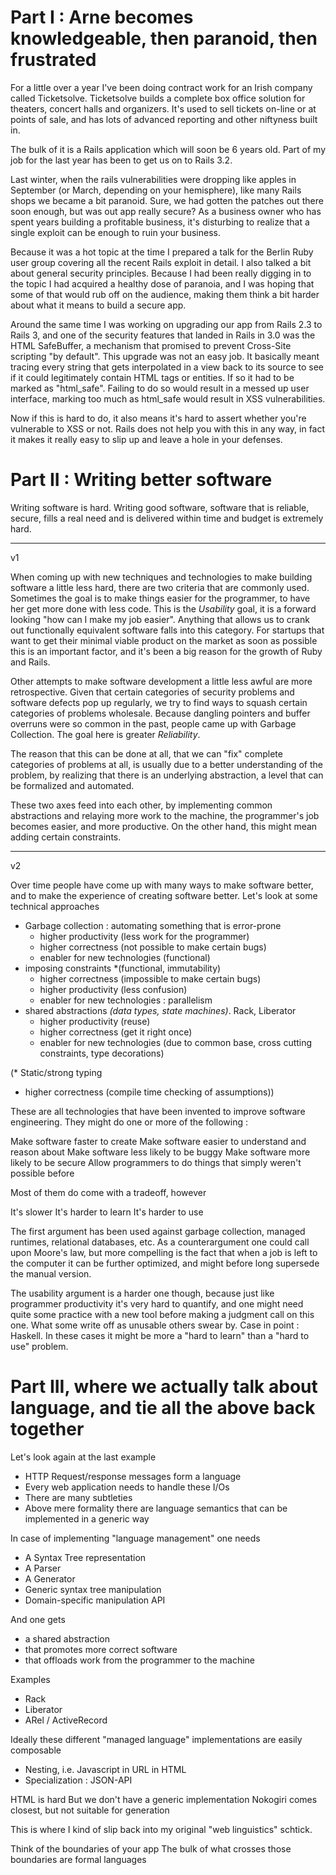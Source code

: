 # Part I : Arne becomes knowledgeable, then paranoid, then frustrated

For a little over a year I've been doing contract work for an Irish company called Ticketsolve. Ticketsolve builds a complete box office solution for theaters, concert halls and organizers. It's used to sell tickets on-line or at points of sale, and has lots of advanced reporting and other niftyness built in.

The bulk of it is a Rails application which will soon be 6 years old. Part of my job for the last year has been to get us on to Rails 3.2.

Last winter, when the rails vulnerabilities were dropping like apples in September (or March, depending on your hemisphere), like many Rails shops we became a bit paranoid. Sure, we had gotten the patches out there soon enough, but was out app really secure? As a business owner who has spent years building a profitable business, it's disturbing to realize that a single exploit can be enough to ruin your business.

Because it was a hot topic at the time I prepared a talk for the Berlin Ruby user group covering all the recent Rails exploit in detail. I also talked a bit about general security principles. Because I had been really digging in to the topic I had acquired a healthy dose of paranoia, and I was hoping that some of that would rub off on the audience, making them think a bit harder about what it means to build a secure app.

Around the same time I was working on upgrading our app from Rails 2.3 to Rails 3, and one of the security features that landed in Rails in 3.0 was the HTML SafeBuffer, a mechanism that promised to prevent Cross-Site scripting "by default". This upgrade was not an easy job. It basically meant tracing every string that gets interpolated in a view back to its source to see if it could legitimately contain HTML tags or entities. If so it had to be marked as "html_safe". Failing to do so would result in a messed up user interface, marking too much as html_safe would result in XSS vulnerabilities.

Now if this is hard to do, it also means it's hard to assert whether you're vulnerable to XSS or not. Rails does not help you with this in any way, in fact it makes it really easy to slip up and leave a hole in your defenses.

# Part II : Writing better software

Writing software is hard. Writing good software, software that is reliable, secure, fills a real need and is delivered within time and budget is extremely hard.

--------------------------------------------------------------------------------
v1

When coming up with new techniques and technologies to make building software a little less hard, there are two criteria that are commonly used. Sometimes the goal is to make things easier for the programmer, to have her get more done with less code. This is the *Usability* goal, it is a forward looking "how can I make my job easier". Anything that allows us to crank out functionally equivalent software falls into this category. For startups that want to get their minimal viable product on the market as soon as possible this is an important factor, and it's been a big reason for the growth of Ruby and Rails.

Other attempts to make software development a little less awful are more retrospective. Given that certain categories of security problems and software defects pop up regularly, we try to find ways to squash certain categories of problems wholesale. Because dangling pointers and buffer overruns were so common in the past, people came up with Garbage Collection. The goal here is greater *Reliability*.

The reason that this can be done at all, that we can "fix" complete categories of problems at all, is usually due to a better understanding of the problem, by realizing that there is an underlying abstraction, a level that can be formalized and automated.

These two axes feed into each other, by implementing common abstractions and relaying more work to the machine, the programmer's job becomes easier, and more productive. On the other hand, this might mean adding certain constraints.

--------------------------------------------------------------------------------
v2

Over time people have come up with many ways to make software better, and to make the experience of creating software better. Let's look at some technical approaches

* Garbage collection : automating something that is error-prone
  * higher productivity (less work for the programmer)
  * higher correctness (not possible to make certain bugs)
  * enabler for new technologies (functional)
* imposing constraints *(functional, immutability)
  * higher correctness (impossible to make certain bugs)
  * higher productivity (less confusion)
  * enabler for new technologies : parallelism
* shared abstractions *(data types, state machines)*. Rack, Liberator
  * higher productivity (reuse)
  * higher correctness (get it right once)
  * enabler for new technologies (due to common base, cross cutting constraints, type decorations)

(* Static/strong typing
  * higher correctness (compile time checking of assumptions))

These are all technologies that have been invented to improve software engineering. They might do one or more of the following :

Make software faster to create
Make software easier to understand and reason about
Make software less likely to be buggy
Make software more likely to be secure
Allow programmers to do things that simply weren't possible before

Most of them do come with a tradeoff, however

It's slower
It's harder to learn
It's harder to use

The first argument has been used against garbage collection, managed runtimes, relational databases, etc. As a counterargument one could call upon Moore's law, but more compelling is the fact that when a job is left to the computer it can be further optimized, and might before long supersede the manual version.

The usability argument is a harder one though, because just like programmer productivity it's very hard to quantify, and one might need quite some practice with a new tool before making a judgment call on this one. What some write off as unusable others swear by. Case in point : Haskell. In these cases it might be more a "hard to learn" than a "hard to use" problem.

# Part III, where we actually talk about language, and tie all the above back together

Let's look again at the last example

* HTTP Request/response messages form a language
* Every web application needs to handle these I/Os
* There are many subtleties
* Above mere formality there are language semantics that can be implemented in a generic way

In case of implementing "language management" one needs

- A Syntax Tree representation
- A Parser
- A Generator
- Generic syntax tree manipulation
- Domain-specific manipulation API

And one gets

- a shared abstraction
- that promotes more correct software
- that offloads work from the programmer to the machine

Examples

- Rack
- Liberator
- ARel / ActiveRecord

Ideally these different "managed language" implementations are easily composable

- Nesting, i.e. Javascript in URL in HTML
- Specialization : JSON-API

HTML is hard
But we don't have a generic implementation
Nokogiri comes closest, but not suitable for generation


This is where I kind of slip back into my original "web linguistics" schtick.

Think of the boundaries of your app
The bulk of what crosses those boundaries are formal languages
